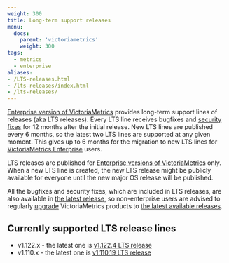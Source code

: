 ```yaml
---
weight: 300
title: Long-term support releases
menu:
  docs:
    parent: 'victoriametrics'
    weight: 300
tags:
  - metrics
  - enterprise
aliases:
- /LTS-releases.html
- /lts-releases/index.html
- /lts-releases/
---
```

[Enterprise version of VictoriaMetrics](https://docs.victoriametrics.com/victoriametrics/enterprise/) provides long-term support lines of releases (aka LTS releases).
Every LTS line receives bugfixes and [security fixes](https://github.com/VictoriaMetrics/VictoriaMetrics/blob/master/SECURITY.md) for 12 months after
the initial release. New LTS lines are published every 6 months, so the latest two LTS lines are supported at any given moment. This gives up to 6 months
for the migration to new LTS lines for [VictoriaMetrics Enterprise](https://docs.victoriametrics.com/victoriametrics/enterprise/) users.

LTS releases are published for [Enterprise versions of VictoriaMetrics](https://docs.victoriametrics.com/victoriametrics/enterprise/) only.
When a new LTS line is created, the new LTS release might be publicly available for everyone until the new major OS release will be published.

All the bugfixes and security fixes, which are included in LTS releases, are also available in [the latest release](https://github.com/VictoriaMetrics/VictoriaMetrics/releases/latest),
so non-enterprise users are advised to regularly [upgrade](https://docs.victoriametrics.com/victoriametrics/single-server-victoriametrics/#how-to-upgrade-victoriametrics) VictoriaMetrics products
to [the latest available releases](https://docs.victoriametrics.com/victoriametrics/changelog/).

## Currently supported LTS release lines

- v1.122.x - the latest one is [v1.122.4 LTS release](https://github.com/VictoriaMetrics/VictoriaMetrics/releases/tag/v1.122.4)
- v1.110.x - the latest one is [v1.110.19 LTS release](https://github.com/VictoriaMetrics/VictoriaMetrics/releases/tag/v1.110.19)
